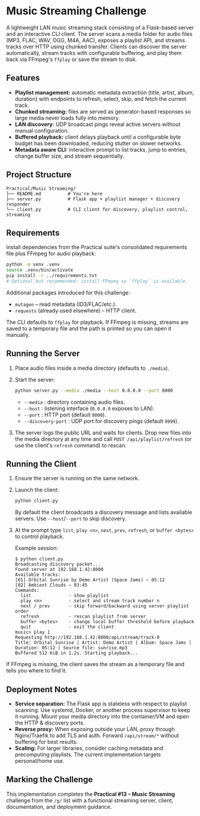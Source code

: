 # Music Streaming Challenge

A lightweight LAN music streaming stack consisting of a Flask-based server and
an interactive CLI client. The server scans a media folder for audio files
(MP3, FLAC, WAV, OGG, M4A, AAC), exposes a playlist API, and streams tracks over
HTTP using chunked transfer. Clients can discover the server automatically,
stream tracks with configurable buffering, and play them back via FFmpeg's
`ffplay` or save the stream to disk.

## Features

- **Playlist management:** automatic metadata extraction (title, artist, album,
  duration) with endpoints to refresh, select, skip, and fetch the current
  track.
- **Chunked streaming:** files are served as generator-based responses so large
  media never loads fully into memory.
- **LAN discovery:** UDP broadcast pings reveal active servers without manual
  configuration.
- **Buffered playback:** client delays playback until a configurable byte budget
  has been downloaded, reducing stutter on slower networks.
- **Metadata aware CLI:** interactive prompt to list tracks, jump to entries,
  change buffer size, and stream sequentially.

## Project Structure

```
Practical/Music Streaming/
├── README.md          # You're here
├── server.py          # Flask app + playlist manager + discovery responder
└── client.py          # CLI client for discovery, playlist control, streaming
```

## Requirements

Install dependencies from the Practical suite's consolidated requirements file
plus FFmpeg for audio playback:

```bash
python -m venv .venv
source .venv/bin/activate
pip install -r ../requirements.txt
# Optional but recommended: install FFmpeg so `ffplay` is available.
```

Additional packages introduced for this challenge:

- `mutagen` – read metadata (ID3/FLAC/etc.).
- `requests` (already used elsewhere) – HTTP client.

The CLI defaults to `ffplay` for playback. If FFmpeg is missing, streams are
saved to a temporary file and the path is printed so you can open it manually.

## Running the Server

1. Place audio files inside a media directory (defaults to `./media`).
2. Start the server:

   ```bash
   python server.py --media ./media --host 0.0.0.0 --port 8000
   ```

   - `--media` : directory containing audio files.
   - `--host`  : listening interface (`0.0.0.0` exposes to LAN).
   - `--port`  : HTTP port (default `8000`).
   - `--discovery-port` : UDP port for discovery pings (default `9999`).

3. The server logs the public URL and waits for clients. Drop new files into the
   media directory at any time and call `POST /api/playlist/refresh` (or use the
   client's `refresh` command) to rescan.

## Running the Client

1. Ensure the server is running on the same network.
2. Launch the client:

   ```bash
   python client.py
   ```

   By default the client broadcasts a discovery message and lists available
   servers. Use `--host`/`--port` to skip discovery.

3. At the prompt type `list`, `play <n>`, `next`, `prev`, `refresh`, or `buffer
   <bytes>` to control playback.

   Example session:

   ```text
   $ python client.py
   Broadcasting discovery packet...
   Found server at 192.168.1.42:8000
   Available tracks:
   [01] Orbital Sunrise by Demo Artist (Space Jams) — 05:12
   [02] Ambient Clouds — 03:45
   Commands:
     list              - show playlist
     play <n>          - select and stream track number n
     next / prev       - skip forward/backward using server playlist order
     refresh           - rescan playlist from server
     buffer <bytes>    - change local buffer threshold before playback
     quit              - exit the client
   music> play 1
   Requesting http://192.168.1.42:8000/api/stream/track-0
   Title: Orbital Sunrise | Artist: Demo Artist | Album: Space Jams | Duration: 05:12 | Source file: sunrise.mp3
   Buffered 512 KiB in 1.2s. Starting playback...
   ```

If FFmpeg is missing, the client saves the stream as a temporary file and tells
you where to find it.

## Deployment Notes

- **Service separation:** The Flask app is stateless with respect to playlist
  scanning. Use systemd, Docker, or another process supervisor to keep it
  running. Mount your media directory into the container/VM and open the HTTP &
  discovery ports.
- **Reverse proxy:** When exposing outside your LAN, proxy through Nginx/Traefik
  to add TLS and auth. Forward `/api/stream/*` without buffering for best
  results.
- **Scaling:** For larger libraries, consider caching metadata and precomputing
  playlists. The current implementation targets personal/home use.

## Marking the Challenge

This implementation completes the **Practical #13 – Music Streaming** challenge
from the `/g/` list with a functional streaming server, client, documentation,
and deployment guidance.
